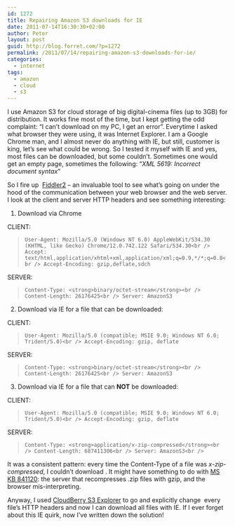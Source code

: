 ```yaml
---
id: 1272
title: Repairing Amazon S3 downloads for IE
date: 2011-07-14T16:30:30+02:00
author: Peter
layout: post
guid: http://blog.forret.com/?p=1272
permalink: /2011/07/14/repairing-amazon-s3-downloads-for-ie/
categories:
  - internet
tags:
  - amazon
  - cloud
  - s3
---
```

I use Amazon S3 for cloud storage of big digital-cinema files (up to 3GB) for distribution. It works fine most of the time, but I kept getting the odd complaint: &#8220;I can&#8217;t download on my PC, I get an error&#8221;. Everytime I asked what browser they were using, it was Internet Explorer. I am a Google Chrome man, and I almost never do anything with IE, but still, customer is king, let&#8217;s see what could be wrong. So I tested it myself with IE and yes, most files can be downloaded, but some couldn&#8217;t. Sometimes one would get an empty page, sometimes the following: &#8220;_XML 5619: Incorrect document syntax_&#8221;

So I fire up  [Fiddler2](http://www.fiddler2.com/fiddler2/) &#8211; an invaluable tool to see what&#8217;s going on under the hood of the communication between your web browser and the web server. I look at the client and server HTTP headers and see something interesting:

1) Download via Chrome

CLIENT:

> `User-Agent: Mozilla/5.0 (Windows NT 6.0) AppleWebKit/534.30 (KHTML, like Gecko) Chrome/12.0.742.122 Safari/534.30<br />
Accept: text/html,application/xhtml+xml,application/xml;q=0.9,*/*;q=0.8<br />
Accept-Encoding: gzip,deflate,sdch`

SERVER:

> `Content-Type: <strong>binary/octet-stream</strong><br />
Content-Length: 26176425<br />
Server: AmazonS3`

2) Download via IE for a file that can be downloaded:

CLIENT:

> `User-Agent: Mozilla/5.0 (compatible; MSIE 9.0; Windows NT 6.0; Trident/5.0)<br />
Accept-Encoding: gzip, deflate`

SERVER:

> `Content-Type: <strong>binary/octet-stream</strong><br />
Content-Length: 26176425<br />
Server: AmazonS3`

3) Download via IE for a file that can **NOT** be downloaded:

CLIENT:

> `User-Agent: Mozilla/5.0 (compatible; MSIE 9.0; Windows NT 6.0; Trident/5.0)<br />
Accept-Encoding: gzip, deflate`

SERVER:

> `Content-Type: <strong>application/x-zip-compressed</strong><br />
Content-Length: 687411306<br />
Server: AmazonS3<br />
` 

It was a consistent pattern: every time the Content-Type of a file was _x-zip-compressed_, I couldn&#8217;t download . It might have something to do with [MS KB 841120](http://support.microsoft.com/kb/841120): the server that recompresses .zip files with gzip, and the browser mis-interpreting.

Anyway, I used [CloudBerry S3 Explorer](http://cloudberrylab.com/) to go and explicitly change  every file&#8217;s HTTP headers and now I can download all files with IE. If I ever forget about this IE quirk, now I&#8217;ve written down the solution!